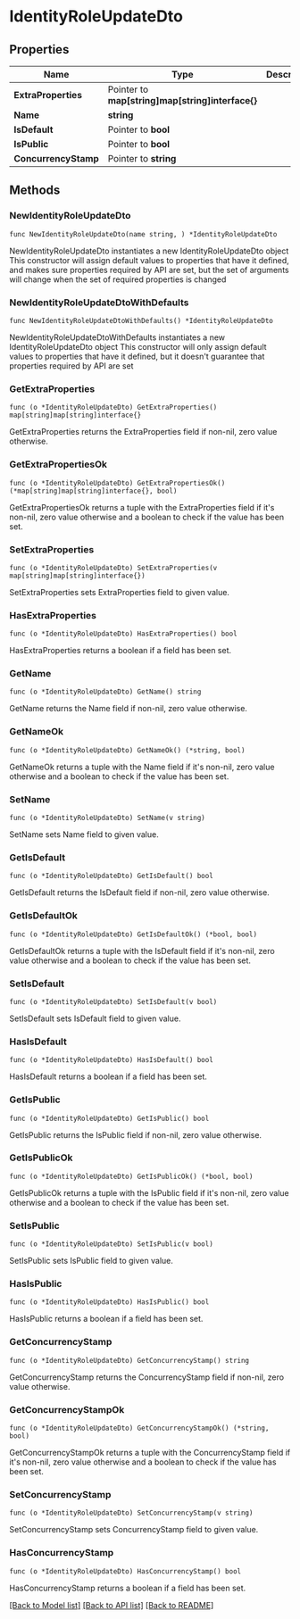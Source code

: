# IdentityRoleUpdateDto

## Properties

Name | Type | Description | Notes
------------ | ------------- | ------------- | -------------
**ExtraProperties** | Pointer to **map[string]map[string]interface{}** |  | [optional] [readonly] 
**Name** | **string** |  | 
**IsDefault** | Pointer to **bool** |  | [optional] 
**IsPublic** | Pointer to **bool** |  | [optional] 
**ConcurrencyStamp** | Pointer to **string** |  | [optional] 

## Methods

### NewIdentityRoleUpdateDto

`func NewIdentityRoleUpdateDto(name string, ) *IdentityRoleUpdateDto`

NewIdentityRoleUpdateDto instantiates a new IdentityRoleUpdateDto object
This constructor will assign default values to properties that have it defined,
and makes sure properties required by API are set, but the set of arguments
will change when the set of required properties is changed

### NewIdentityRoleUpdateDtoWithDefaults

`func NewIdentityRoleUpdateDtoWithDefaults() *IdentityRoleUpdateDto`

NewIdentityRoleUpdateDtoWithDefaults instantiates a new IdentityRoleUpdateDto object
This constructor will only assign default values to properties that have it defined,
but it doesn't guarantee that properties required by API are set

### GetExtraProperties

`func (o *IdentityRoleUpdateDto) GetExtraProperties() map[string]map[string]interface{}`

GetExtraProperties returns the ExtraProperties field if non-nil, zero value otherwise.

### GetExtraPropertiesOk

`func (o *IdentityRoleUpdateDto) GetExtraPropertiesOk() (*map[string]map[string]interface{}, bool)`

GetExtraPropertiesOk returns a tuple with the ExtraProperties field if it's non-nil, zero value otherwise
and a boolean to check if the value has been set.

### SetExtraProperties

`func (o *IdentityRoleUpdateDto) SetExtraProperties(v map[string]map[string]interface{})`

SetExtraProperties sets ExtraProperties field to given value.

### HasExtraProperties

`func (o *IdentityRoleUpdateDto) HasExtraProperties() bool`

HasExtraProperties returns a boolean if a field has been set.

### GetName

`func (o *IdentityRoleUpdateDto) GetName() string`

GetName returns the Name field if non-nil, zero value otherwise.

### GetNameOk

`func (o *IdentityRoleUpdateDto) GetNameOk() (*string, bool)`

GetNameOk returns a tuple with the Name field if it's non-nil, zero value otherwise
and a boolean to check if the value has been set.

### SetName

`func (o *IdentityRoleUpdateDto) SetName(v string)`

SetName sets Name field to given value.


### GetIsDefault

`func (o *IdentityRoleUpdateDto) GetIsDefault() bool`

GetIsDefault returns the IsDefault field if non-nil, zero value otherwise.

### GetIsDefaultOk

`func (o *IdentityRoleUpdateDto) GetIsDefaultOk() (*bool, bool)`

GetIsDefaultOk returns a tuple with the IsDefault field if it's non-nil, zero value otherwise
and a boolean to check if the value has been set.

### SetIsDefault

`func (o *IdentityRoleUpdateDto) SetIsDefault(v bool)`

SetIsDefault sets IsDefault field to given value.

### HasIsDefault

`func (o *IdentityRoleUpdateDto) HasIsDefault() bool`

HasIsDefault returns a boolean if a field has been set.

### GetIsPublic

`func (o *IdentityRoleUpdateDto) GetIsPublic() bool`

GetIsPublic returns the IsPublic field if non-nil, zero value otherwise.

### GetIsPublicOk

`func (o *IdentityRoleUpdateDto) GetIsPublicOk() (*bool, bool)`

GetIsPublicOk returns a tuple with the IsPublic field if it's non-nil, zero value otherwise
and a boolean to check if the value has been set.

### SetIsPublic

`func (o *IdentityRoleUpdateDto) SetIsPublic(v bool)`

SetIsPublic sets IsPublic field to given value.

### HasIsPublic

`func (o *IdentityRoleUpdateDto) HasIsPublic() bool`

HasIsPublic returns a boolean if a field has been set.

### GetConcurrencyStamp

`func (o *IdentityRoleUpdateDto) GetConcurrencyStamp() string`

GetConcurrencyStamp returns the ConcurrencyStamp field if non-nil, zero value otherwise.

### GetConcurrencyStampOk

`func (o *IdentityRoleUpdateDto) GetConcurrencyStampOk() (*string, bool)`

GetConcurrencyStampOk returns a tuple with the ConcurrencyStamp field if it's non-nil, zero value otherwise
and a boolean to check if the value has been set.

### SetConcurrencyStamp

`func (o *IdentityRoleUpdateDto) SetConcurrencyStamp(v string)`

SetConcurrencyStamp sets ConcurrencyStamp field to given value.

### HasConcurrencyStamp

`func (o *IdentityRoleUpdateDto) HasConcurrencyStamp() bool`

HasConcurrencyStamp returns a boolean if a field has been set.


[[Back to Model list]](../README.md#documentation-for-models) [[Back to API list]](../README.md#documentation-for-api-endpoints) [[Back to README]](../README.md)


